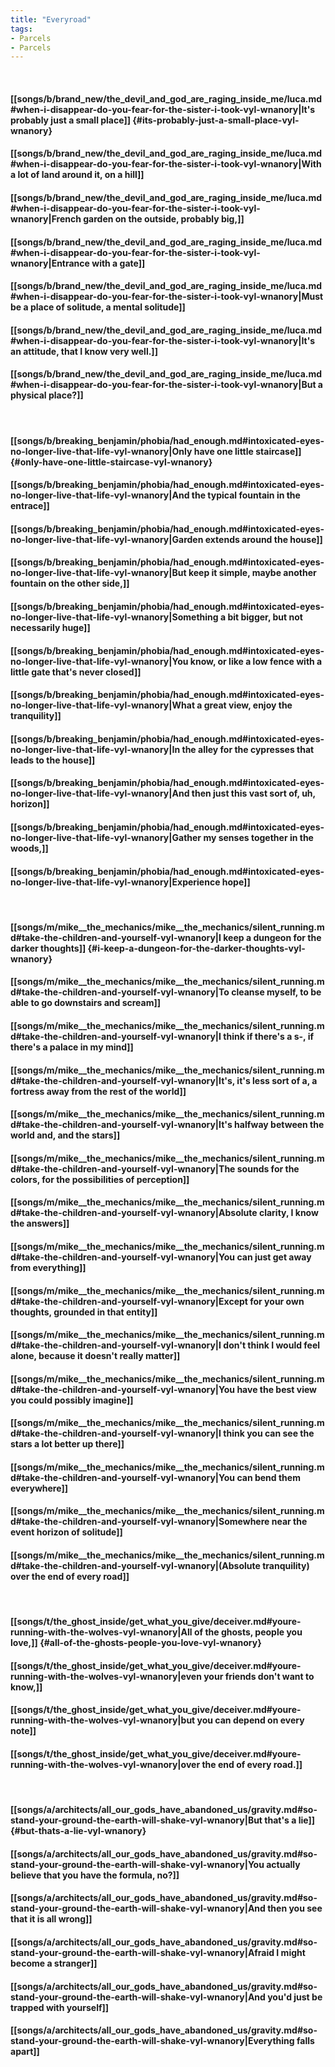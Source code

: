 ```yaml
---
title: "Everyroad"
tags:
- Parcels
- Parcels
---
```

&nbsp;
#### [[songs/b/brand_new/the_devil_and_god_are_raging_inside_me/luca.md#when-i-disappear-do-you-fear-for-the-sister-i-took-vyl-wnanory|It's probably just a small place]] {#its-probably-just-a-small-place-vyl-wnanory}
#### [[songs/b/brand_new/the_devil_and_god_are_raging_inside_me/luca.md#when-i-disappear-do-you-fear-for-the-sister-i-took-vyl-wnanory|With a lot of land around it, on a hill]]
#### [[songs/b/brand_new/the_devil_and_god_are_raging_inside_me/luca.md#when-i-disappear-do-you-fear-for-the-sister-i-took-vyl-wnanory|French garden on the outside, probably big,]]
#### [[songs/b/brand_new/the_devil_and_god_are_raging_inside_me/luca.md#when-i-disappear-do-you-fear-for-the-sister-i-took-vyl-wnanory|Entrance with a gate]]
#### [[songs/b/brand_new/the_devil_and_god_are_raging_inside_me/luca.md#when-i-disappear-do-you-fear-for-the-sister-i-took-vyl-wnanory|Must be a place of solitude, a mental solitude]]
#### [[songs/b/brand_new/the_devil_and_god_are_raging_inside_me/luca.md#when-i-disappear-do-you-fear-for-the-sister-i-took-vyl-wnanory|It's an attitude, that I know very well.]]
#### [[songs/b/brand_new/the_devil_and_god_are_raging_inside_me/luca.md#when-i-disappear-do-you-fear-for-the-sister-i-took-vyl-wnanory|But a physical place?]]
&nbsp;
#### [[songs/b/breaking_benjamin/phobia/had_enough.md#intoxicated-eyes-no-longer-live-that-life-vyl-wnanory|Only have one little staircase]] {#only-have-one-little-staircase-vyl-wnanory}
#### [[songs/b/breaking_benjamin/phobia/had_enough.md#intoxicated-eyes-no-longer-live-that-life-vyl-wnanory|And the typical fountain in the entrace]]
#### [[songs/b/breaking_benjamin/phobia/had_enough.md#intoxicated-eyes-no-longer-live-that-life-vyl-wnanory|Garden extends around the house]]
#### [[songs/b/breaking_benjamin/phobia/had_enough.md#intoxicated-eyes-no-longer-live-that-life-vyl-wnanory|But keep it simple, maybe another fountain on the other side,]]
#### [[songs/b/breaking_benjamin/phobia/had_enough.md#intoxicated-eyes-no-longer-live-that-life-vyl-wnanory|Something a bit bigger, but not necessarily huge]]
#### [[songs/b/breaking_benjamin/phobia/had_enough.md#intoxicated-eyes-no-longer-live-that-life-vyl-wnanory|You know, or like a low fence with a little gate that's never closed]]
#### [[songs/b/breaking_benjamin/phobia/had_enough.md#intoxicated-eyes-no-longer-live-that-life-vyl-wnanory|What a great view, enjoy the tranquility]]
#### [[songs/b/breaking_benjamin/phobia/had_enough.md#intoxicated-eyes-no-longer-live-that-life-vyl-wnanory|In the alley for the cypresses that leads to the house]]
#### [[songs/b/breaking_benjamin/phobia/had_enough.md#intoxicated-eyes-no-longer-live-that-life-vyl-wnanory|And then just this vast sort of, uh, horizon]]
#### [[songs/b/breaking_benjamin/phobia/had_enough.md#intoxicated-eyes-no-longer-live-that-life-vyl-wnanory|Gather my senses together in the woods,]]
#### [[songs/b/breaking_benjamin/phobia/had_enough.md#intoxicated-eyes-no-longer-live-that-life-vyl-wnanory|Experience hope]]
&nbsp;
#### [[songs/m/mike__the_mechanics/mike__the_mechanics/silent_running.md#take-the-children-and-yourself-vyl-wnanory|I keep a dungeon for the darker thoughts]] {#i-keep-a-dungeon-for-the-darker-thoughts-vyl-wnanory}
#### [[songs/m/mike__the_mechanics/mike__the_mechanics/silent_running.md#take-the-children-and-yourself-vyl-wnanory|To cleanse myself, to be able to go downstairs and scream]]
#### [[songs/m/mike__the_mechanics/mike__the_mechanics/silent_running.md#take-the-children-and-yourself-vyl-wnanory|I think if there's a s-, if there's a palace in my mind]]
#### [[songs/m/mike__the_mechanics/mike__the_mechanics/silent_running.md#take-the-children-and-yourself-vyl-wnanory|It's, it's less sort of a, a fortress away from the rest of the world]]
#### [[songs/m/mike__the_mechanics/mike__the_mechanics/silent_running.md#take-the-children-and-yourself-vyl-wnanory|It's halfway between the world and, and the stars]]
#### [[songs/m/mike__the_mechanics/mike__the_mechanics/silent_running.md#take-the-children-and-yourself-vyl-wnanory|The sounds for the colors, for the possibilities of perception]]
#### [[songs/m/mike__the_mechanics/mike__the_mechanics/silent_running.md#take-the-children-and-yourself-vyl-wnanory|Absolute clarity, I know the answers]]
#### [[songs/m/mike__the_mechanics/mike__the_mechanics/silent_running.md#take-the-children-and-yourself-vyl-wnanory|You can just get away from everything]]
#### [[songs/m/mike__the_mechanics/mike__the_mechanics/silent_running.md#take-the-children-and-yourself-vyl-wnanory|Except for your own thoughts, grounded in that entity]]
#### [[songs/m/mike__the_mechanics/mike__the_mechanics/silent_running.md#take-the-children-and-yourself-vyl-wnanory|I don't think I would feel alone, because it doesn't really matter]]
#### [[songs/m/mike__the_mechanics/mike__the_mechanics/silent_running.md#take-the-children-and-yourself-vyl-wnanory|You have the best view you could possibly imagine]]
#### [[songs/m/mike__the_mechanics/mike__the_mechanics/silent_running.md#take-the-children-and-yourself-vyl-wnanory|I think you can see the stars a lot better up there]]
#### [[songs/m/mike__the_mechanics/mike__the_mechanics/silent_running.md#take-the-children-and-yourself-vyl-wnanory|You can bend them everywhere]]
#### [[songs/m/mike__the_mechanics/mike__the_mechanics/silent_running.md#take-the-children-and-yourself-vyl-wnanory|Somewhere near the event horizon of solitude]]
#### [[songs/m/mike__the_mechanics/mike__the_mechanics/silent_running.md#take-the-children-and-yourself-vyl-wnanory|(Absolute tranquility) over the end of every road]]
&nbsp;
#### [[songs/t/the_ghost_inside/get_what_you_give/deceiver.md#youre-running-with-the-wolves-vyl-wnanory|All of the ghosts, people you love,]] {#all-of-the-ghosts-people-you-love-vyl-wnanory}
#### [[songs/t/the_ghost_inside/get_what_you_give/deceiver.md#youre-running-with-the-wolves-vyl-wnanory|even your friends don't want to know,]]
#### [[songs/t/the_ghost_inside/get_what_you_give/deceiver.md#youre-running-with-the-wolves-vyl-wnanory|but you can depend on every note]]
#### [[songs/t/the_ghost_inside/get_what_you_give/deceiver.md#youre-running-with-the-wolves-vyl-wnanory|over the end of every road.]]
&nbsp;
#### [[songs/a/architects/all_our_gods_have_abandoned_us/gravity.md#so-stand-your-ground-the-earth-will-shake-vyl-wnanory|But that's a lie]] {#but-thats-a-lie-vyl-wnanory}
#### [[songs/a/architects/all_our_gods_have_abandoned_us/gravity.md#so-stand-your-ground-the-earth-will-shake-vyl-wnanory|You actually believe that you have the formula, no?]]
#### [[songs/a/architects/all_our_gods_have_abandoned_us/gravity.md#so-stand-your-ground-the-earth-will-shake-vyl-wnanory|And then you see that it is all wrong]]
#### [[songs/a/architects/all_our_gods_have_abandoned_us/gravity.md#so-stand-your-ground-the-earth-will-shake-vyl-wnanory|Afraid I might become a stranger]]
#### [[songs/a/architects/all_our_gods_have_abandoned_us/gravity.md#so-stand-your-ground-the-earth-will-shake-vyl-wnanory|And you'd just be trapped with yourself]]
#### [[songs/a/architects/all_our_gods_have_abandoned_us/gravity.md#so-stand-your-ground-the-earth-will-shake-vyl-wnanory|Everything falls apart]]
